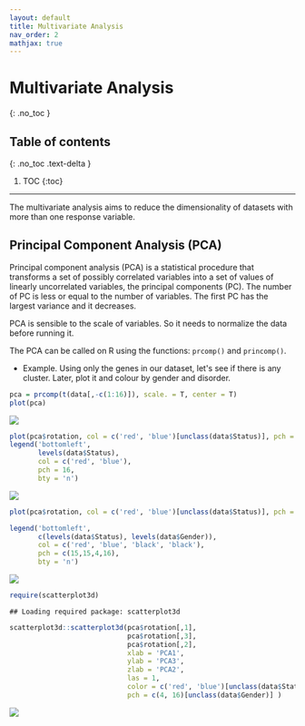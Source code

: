 ```yaml
---
layout: default
title: Multivariate Analysis
nav_order: 2
mathjax: true
---
```


# Multivariate Analysis
{: .no_toc }


## Table of contents
{: .no_toc .text-delta }

1. TOC
{:toc}

---
The multivariate analysis aims to reduce the dimensionality of datasets with more than one response variable.

## Principal Component Analysis (PCA)
Principal component analysis (PCA) is a statistical procedure that transforms a set of possibly correlated variables into a set of values of linearly uncorrelated variables, the principal components (PC). The number of PC is less or equal to the number of variables. The first PC has the largest variance and it decreases.

PCA is sensible to the scale of variables. So it needs to normalize the data before running it.

The PCA can be called on R using the functions: `prcomp()` and `princomp()`.

* Example. Using only the genes in our dataset, let's see if there is any cluster. Later, plot it and colour by gender and disorder.



```r
pca = prcomp(t(data[,-c(1:16)]), scale. = T, center = T)
plot(pca)
```

![](Material_Print_files/figure-html/unnamed-chunk-102-1.png)<!-- -->



```r
plot(pca$rotation, col = c('red', 'blue')[unclass(data$Status)], pch = 16, las = 1)
legend('bottomleft', 
       levels(data$Status), 
       col = c('red', 'blue'), 
       pch = 16, 
       bty = 'n')
```

![](Material_Print_files/figure-html/unnamed-chunk-103-1.png)<!-- -->


```r
plot(pca$rotation, col = c('red', 'blue')[unclass(data$Status)], pch = c(4, 16)[unclass(data$Gender)], las = 1)

legend('bottomleft', 
       c(levels(data$Status), levels(data$Gender)), 
       col = c('red', 'blue', 'black', 'black'), 
       pch = c(15,15,4,16), 
       bty = 'n')
```

![](Material_Print_files/figure-html/unnamed-chunk-104-1.png)<!-- -->



```r
require(scatterplot3d)
```

```
## Loading required package: scatterplot3d
```


```r
scatterplot3d::scatterplot3d(pca$rotation[,1], 
                             pca$rotation[,3],
                             pca$rotation[,2],
                             xlab = 'PCA1', 
                             ylab = 'PCA3', 
                             zlab = 'PCA2', 
                             las = 1, 
                             color = c('red', 'blue')[unclass(data$Status)], 
                             pch = c(4, 16)[unclass(data$Gender)] )
```

![](Material_Print_files/figure-html/unnamed-chunk-106-1.png)<!-- -->



